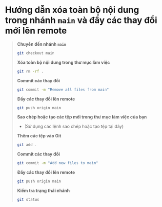 # Hướng dẫn xóa toàn bộ nội dung trong nhánh `main` và đẩy các thay đổi mới lên remote

> **Chuyển đến nhánh `main`**
> ```bash
> git checkout main
> ```
>
> **Xóa toàn bộ nội dung trong thư mục làm việc**
> ```bash
> git rm -rf .
> ```
>
> **Commit các thay đổi**
> ```bash
> git commit -m "Remove all files from main"
> ```
>
> **Đẩy các thay đổi lên remote**
> ```bash
> git push origin main
> ```
>
> **Sao chép hoặc tạo các tệp mới trong thư mục làm việc của bạn**
> - (Sử dụng các lệnh sao chép hoặc tạo tệp tại đây)
>
> **Thêm các tệp vào Git**
> ```bash
> git add .
> ```
>
> **Commit các thay đổi**
> ```bash
> git commit -m "Add new files to main"
> ```
>
> **Đẩy các thay đổi lên remote**
> ```bash
> git push origin main
> ```
>
> **Kiểm tra trạng thái nhánh**
> ```bash
> git status
> ```
